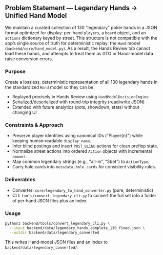 ## Problem Statement — Legendary Hands → Unified Hand Model

We maintain a curated collection of 130 “legendary” poker hands in a JSON
format optimized for display: per-hand `players`, a `board` object, and an
`actions` dictionary keyed by street. This structure is not compatible with the
app’s single source of truth for deterministic replay: the `Hand` model
(`backend/core/hand_model.py`). As a result, the Hands Review tab cannot load
these hands, and attempts to treat them as GTO or Hand-model data raise
conversion errors.

### Purpose

Create a lossless, deterministic representation of all 130 legendary hands in
the standardized `Hand` model so they can be:
- Replayed precisely in Hands Review using `HandModelDecisionEngine`
- Serialized/deserialized with round‑trip integrity (read/write JSON)
- Extended with future analytics (pots, showdown, stats) without changing UI

### Constraints & Approach

- Preserve player identities using canonical IDs ("Player{n}") while keeping
  human‑readable `display_name`.
- Infer blind postings and insert `POST_BLIND` actions for clean preflop state.
- Normalize street actions into ordered `Action` objects with incremental `amount`.
- Map common legendary strings (e.g., "all-in", "3bet") to `ActionType`.
- Carry hole cards into `metadata.hole_cards` for consistent visibility rules.

### Deliverables

- Converter: `core/legendary_to_hand_converter.py` (pure, deterministic)
- CLI: `tools/convert_legendary_cli.py` to convert the full set into a folder
  of per‑hand JSON files plus an index.

### Usage

```bash
python3 backend/tools/convert_legendary_cli.py \
  --input backend/data/legendary_hands_complete_130_fixed.json \
  --outdir backend/data/legendary_converted
```

This writes Hand‑model JSON files and an index to `backend/data/legendary_converted/`.


